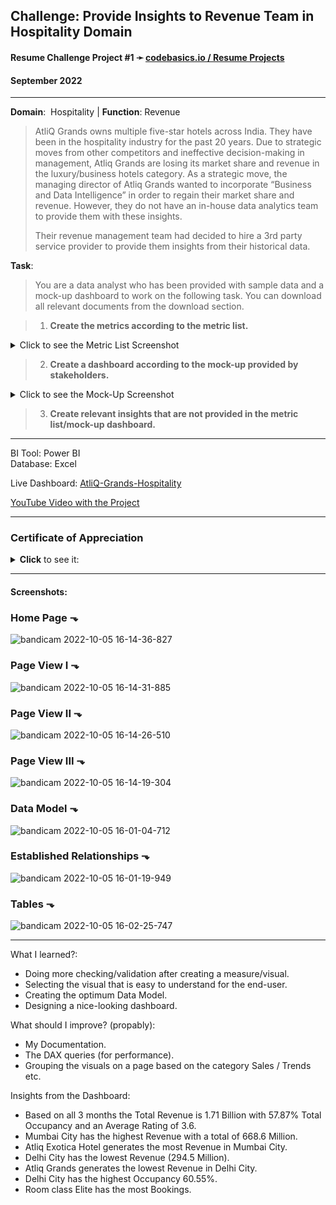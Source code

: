 ## **Challenge**: Provide Insights to Revenue Team in Hospitality Domain

#### Resume Challenge Project #1 ➛ [codebasics.io / Resume Projects](https://codebasics.io/challenge/codebasics-resume-project-challenge)
#### September 2022

---

**Domain**:  Hospitality | **Function**: Revenue


> AtliQ Grands owns multiple five-star hotels across India. They have been in the hospitality industry for the past 20 years. Due to strategic moves from other competitors and ineffective decision-making in management, Atliq Grands are losing its market share and revenue in the luxury/business hotels category. As a strategic move, the managing director of Atliq Grands wanted to incorporate “Business and Data Intelligence” in order to regain their market share and revenue. However, they do not have an in-house data analytics team to provide them with these insights.
> 
> Their revenue management team had decided to hire a 3rd party service provider to provide them insights from their historical data.

**Task**:  

> You are a data analyst who has been provided with sample data and a mock-up dashboard to work on the following task. You can download all relevant documents from the download section.

> 1. **Create the metrics according to the metric list.**
<details><summary>Click to see the Metric List Screenshot</summary><img src="https://user-images.githubusercontent.com/94936000/194045129-43ed0131-84c9-4194-a033-8575c8730284.jpg"></details>

> 2. **Create a dashboard according to the mock-up provided by stakeholders.**
<details><summary>Click to see the Mock-Up Screenshot</summary><img src="https://user-images.githubusercontent.com/94936000/194044408-c36d6923-54e7-4cc4-9f60-0b1d61b85e2f.png"></details>

> 3. **Create relevant insights that are not provided in the metric list/mock-up dashboard.**

---

BI Tool: Power BI  
Database: Excel  

Live Dashboard: [AtliQ-Grands-Hospitality](https://www.novypro.com/project/atliq-grands-hospitality-by-teodor-cristia)

[YouTube Video with the Project](https://youtu.be/quoByfzgwkk)

---

### Certificate of Appreciation
<details><summary><b>Click</b> to see it:</summary><img src="https://user-images.githubusercontent.com/94936000/202325742-e8613408-1b29-4e5c-8510-5bfc2abaf362.jpg"></details>

---
#### Screenshots:

### Home Page ⬎
![bandicam 2022-10-05 16-14-36-827](https://user-images.githubusercontent.com/94936000/194299826-78089c26-0e50-44b1-992b-5c210d0b8b58.jpg)

### Page View I ⬎
![bandicam 2022-10-05 16-14-31-885](https://user-images.githubusercontent.com/94936000/194296660-c561c0d3-3982-420c-b86d-77531dd00180.jpg)

### Page View II ⬎
![bandicam 2022-10-05 16-14-26-510](https://user-images.githubusercontent.com/94936000/194296949-794ad5d7-cd29-49a4-ac6f-6fa5545d4f30.jpg)

### Page View III ⬎
![bandicam 2022-10-05 16-14-19-304](https://user-images.githubusercontent.com/94936000/194296959-f70b2e1b-a8cc-46b0-96b7-24892b82a40c.jpg)


### Data Model ⬎
![bandicam 2022-10-05 16-01-04-712](https://user-images.githubusercontent.com/94936000/194297019-444833fd-600c-4dd9-ae0c-05e4cad9e14c.jpg)

### Established Relationships ⬎
![bandicam 2022-10-05 16-01-19-949](https://user-images.githubusercontent.com/94936000/194297020-d4f51358-5dd6-42e6-ba1d-5f601e5095e3.jpg)

### Tables ⬎
![bandicam 2022-10-05 16-02-25-747](https://user-images.githubusercontent.com/94936000/194297026-3667d285-325d-4821-8ee4-46d0bad18ad6.jpg)

---

What I learned?:
* Doing more checking/validation after creating a measure/visual.
* Selecting the visual that is easy to understand for the end-user.
* Creating the optimum Data Model.
* Designing a nice-looking dashboard.

What should I improve? (propably):
* My Documentation.
* The DAX queries (for performance).
* Grouping the visuals on a page based on the category Sales / Trends etc.


Insights from the Dashboard:
* Based on all 3 months the Total Revenue is 1.71 Billion with 57.87% Total Occupancy and an Average Rating of 3.6.
* Mumbai City has the highest Revenue with a total of 668.6 Million.
* Atliq Exotica Hotel generates the most Revenue in Mumbai City.
* Delhi City has the lowest Revenue (294.5 Million).
* Atliq Grands generates the lowest Revenue in Delhi City.
* Delhi City has the highest Occupancy 60.55%.
* Room class Elite has the most Bookings.
